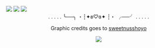 <img src="https://64.media.tumblr.com/e1cb81a01bdd10f2e28e6a92cb2a3961/649e5ceaae3986a5-20/s1280x1920/6f0d9bf53f7a470eb5f6a87b61aa4c693c6fd2bf.pnj"/>
<img src="https://64.media.tumblr.com/33e634ce307dfdf4b3fa4f1381584683/649e5ceaae3986a5-1b/s1280x1920/5722a8b5b72d6843fef1f54ff868858e683a8d7f.gifv"/>
<img src="https://64.media.tumblr.com/e1cb81a01bdd10f2e28e6a92cb2a3961/649e5ceaae3986a5-20/s1280x1920/6f0d9bf53f7a470eb5f6a87b61aa4c693c6fd2bf.pnj"/>
  <div align="center"

. . . . . ╰──╮ ・┆✦ʚ♡ɞ✦ ┆・ ╭──╯ . . . . .

Graphic credits goes to [sweetnusshoyo](https://www.tumblr.com/sweetnusshoyo/768558162496372736/sunday-hsr-tumblr-layout)

<img src="https://64.media.tumblr.com/418a385081f3d7583ed4daf31a9d1519/649e5ceaae3986a5-61/s1280x1920/c1e7e0021ae7ba83df701fa610bdc0c3f9b82208.pnj"/>
